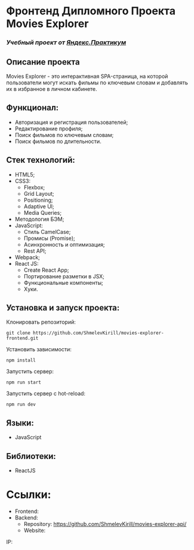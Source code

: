 # Фронтенд Дипломного Проекта Movies Explorer
### *Учебный проект от [Яндекс.Практикум](https://practicum.yandex.ru/web/)*

## Описание проекта
Movies Explorer - это интерактивная SPA-страница, на которой пользователи могут искать фильмы по ключевым словам и добавлять их в избранное в личном кабинете. 

## Функционал:
- Авторизация и регистрация пользователей;
- Редактирование профиля;
- Поиск фильмов по ключевым словам;
- Поиск фильмов по длительности.

## Стек технологий:
- HTML5;
- CSS3:
  - Flexbox;
  - Grid Layout;
  - Positioning;
  - Adaptive UI;
  - Media Queries;
- Методология БЭМ;
- JavaScript:
  - Стиль CamelCase;
  - Промисы (Promise);
  - Асинхронность и оптимизация;
  - Rest API;
- Webpack;
- React JS:
  - Create React App;
  - Портирование разметки в JSX;
  - Функциональные компоненты;
  - Хуки.

## Установка и запуск проекта:
Клонировать репозиторий:

    git clone https://github.com/ShmelevKirill/movies-explorer-frontend.git

Установить зависимости:

    npm install

Запустить сервер:

    npm run start

Запустить сервер с hot-reload:

    npm run dev

## Языки:
- JavaScript

## Библиотеки:
- ReactJS

# Ссылки:
- Frontend: 
- Backend: 
  - Repository: https://github.com/ShmelevKirill/movies-explorer-api/
  - Website: 

IP: 
